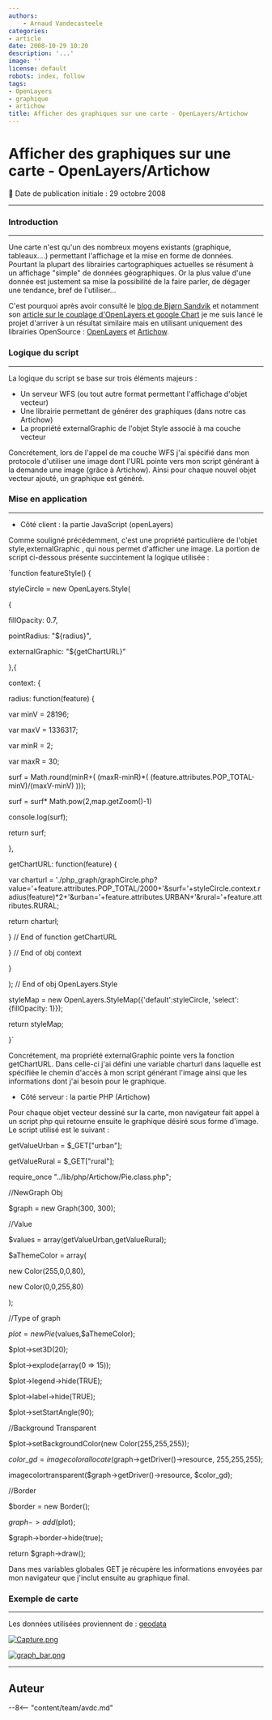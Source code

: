 ```yaml
---
authors:
    - Arnaud Vandecasteele
categories:
- article
date: 2008-10-29 10:20
description: '...'
image: ''
license: default
robots: index, follow
tags:
- OpenLayers
- graphique
- artichow
title: Afficher des graphiques sur une carte - OpenLayers/Artichow
---
```


# Afficher des graphiques sur une carte - OpenLayers/Artichow

:calendar: Date de publication initiale : 29 octobre 2008

----

### Introduction

---

Une carte n'est qu'un des nombreux moyens existants (graphique, tableaux....) permettant l'affichage et la mise en forme de données. Pourtant la plupart des librairies cartographiques actuelles se résument à un affichage "simple" de données géographiques. Or la plus value d'une donnée est justement sa mise la possibilité de la faire parler, de dégager une tendance, bref de l'utiliser...

C'est pourquoi après avoir consulté le [blog de Bjørn Sandvik](http://blog.thematicmapping.org/) et notamment son [article sur le couplage d'OpenLayers et google Chart](http://blog.thematicmapping.org/2008/04/openlayers-and-google-chart-mashup.html) je me suis lancé le projet d'arriver à un résultat similaire mais en utilisant uniquement des librairies OpenSource : [OpenLayers](http://openlayers.org/) et [Artichow](http://www.artichow.org/).

### Logique du script

---

La logique du script se base sur trois éléments majeurs :

* Un serveur WFS (ou tout autre format permettant l'affichage d'objet vecteur)
* Une librairie permettant de générer des graphiques (dans notre cas Artichow)
* La propriété externalGraphic de l'objet Style associé à ma couche vecteur

Concrétement, lors de l'appel de ma couche WFS j'ai spécifié dans mon protocole d'utiliser une image dont l'URL pointe vers mon script générant à la demande une image (grâce à Artichow). Ainsi pour chaque nouvel objet vecteur ajouté, un graphique est généré.

### Mise en application

---

* Côté client : la partie JavaScript (openLayers)

Comme souligné précédemment, c'est une propriété particulière de l'objet style,externalGraphic , qui nous permet d'afficher une image. La portion de script ci-dessous présente succintement la logique utilisée :

`function featureStyle() {  

styleCircle = new OpenLayers.Style(  

{  

fillOpacity: 0.7,  

pointRadius: "${radius}",  

externalGraphic: "${getChartURL}"  

},{  

context: {  

radius: function(feature) {  

var minV = 28196;  

var maxV = 1336317;  

var minR = 2;  

var maxR = 30;  

surf = Math.round(minR+( (maxR-minR)*( (feature.attributes.POP_TOTAL-minV)/(maxV-minV) )));  

surf = surf* Math.pow(2,map.getZoom()-1)  

console.log(surf);  

return surf;  

},  

getChartURL: function(feature) {  

var charturl = './php_graph/graphCircle.php?value='+feature.attributes.POP_TOTAL/2000+'&surf='+styleCircle.context.radius(feature)*2+'&urban='+feature.attributes.URBAN+'&rural='+feature.attributes.RURAL;  

return charturl;  

} // End of function getChartURL  

} // End of obj context  

}  

); // End of obj OpenLayers.Style  

styleMap = new OpenLayers.StyleMap({'default':styleCircle, 'select': {fillOpacity: 1}});  

return styleMap;  

}`

Concrétement, ma propriété externalGraphic pointe vers la fonction getChartURL. Dans celle-ci j'ai défini une variable charturl dans laquelle est spécifiée le chemin d'accès à mon script générant l'image ainsi que les informations dont j'ai besoin pour le graphique.

* Côté serveur : la partie PHP (Artichow)

Pour chaque objet vecteur dessiné sur la carte, mon navigateur fait appel à un script php qui retourne ensuite le graphique désiré sous forme d'image. Le script utilisé est le suivant :

getValueUrban = $\_GET["urban"];  

getValueRural = $\_GET["rural"];  

require\_once "../lib/php/Artichow/Pie.class.php";  

//NewGraph Obj  

$graph = new Graph(300, 300);

//Value  

$values = array(getValueUrban,getValueRural);  

$aThemeColor = array(  

new Color(255,0,0,80),  

new Color(0,0,255,80)  

);

//Type of graph  

$plot = new Pie($values,$aThemeColor);  

$plot->set3D(20);  

$plot->explode(array(0 => 15));  

$plot->legend->hide(TRUE);  

$plot->label->hide(TRUE);  

$plot->setStartAngle(90);

//Background Transparent  

$plot->setBackgroundColor(new Color(255,255,255));  

$color\_gd = imagecolorallocate($graph->getDriver()->resource, 255,255,255);  

imagecolortransparent($graph->getDriver()->resource, $color\_gd);  

//Border  

$border = new Border();  

$graph->add($plot);  

$graph->border->hide(true);  

return $graph->draw();  

Dans mes variables globales GET je récupère les informations envoyées par mon navigateur que j'inclut ensuite au graphique final.

### Exemple de carte

---

Les données utilisées proviennent de : [geodata](http://geodata.grid.unep.ch/#)

[![Capture.png](/sites/default/files/Tuto/img/WFS/Capture.png)](http://ks356007.kimsufi.com/arno/geotribu/applications/tutoriaux/tuto_wms_wfs/wms_wfs/ol_graph_pop.htm)

[![graph_bar.png](/sites/default/files/Tuto/img/WFS/graph_bar.png)](http://ks356007.kimsufi.com/arno/geotribu/applications/tutoriaux/tuto_wms_wfs/wms_wfs/ol_graph_pop_bar.htm)

----

## Auteur

--8<-- "content/team/avdc.md"
